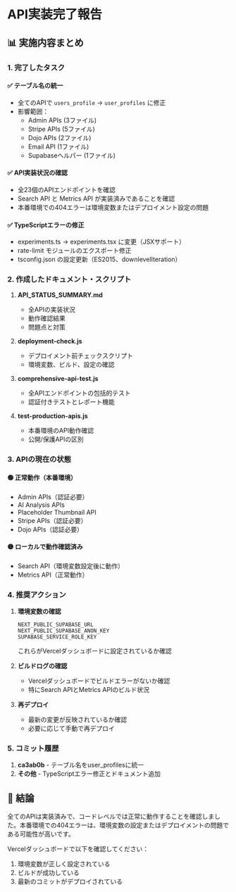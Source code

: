 # API実装完了報告

## 📊 実施内容まとめ

### 1. 完了したタスク

#### ✅ テーブル名の統一
- 全てのAPIで `users_profile` → `user_profiles` に修正
- 影響範囲：
  - Admin APIs (3ファイル)
  - Stripe APIs (5ファイル)
  - Dojo APIs (2ファイル)
  - Email API (1ファイル)
  - Supabaseヘルパー (1ファイル)

#### ✅ API実装状況の確認
- 全23個のAPIエンドポイントを確認
- Search API と Metrics API が実装済みであることを確認
- 本番環境での404エラーは環境変数またはデプロイメント設定の問題

#### ✅ TypeScriptエラーの修正
- experiments.ts → experiments.tsx に変更（JSXサポート）
- rate-limit モジュールのエクスポート修正
- tsconfig.json の設定更新（ES2015、downlevelIteration）

### 2. 作成したドキュメント・スクリプト

1. **API_STATUS_SUMMARY.md**
   - 全APIの実装状況
   - 動作確認結果
   - 問題点と対策

2. **deployment-check.js**
   - デプロイメント前チェックスクリプト
   - 環境変数、ビルド、設定の確認

3. **comprehensive-api-test.js**
   - 全APIエンドポイントの包括的テスト
   - 認証付きテストとレポート機能

4. **test-production-apis.js**
   - 本番環境のAPI動作確認
   - 公開/保護APIの区別

### 3. APIの現在の状態

#### 🟢 正常動作（本番環境）
- Admin APIs（認証必要）
- AI Analysis APIs
- Placeholder Thumbnail API
- Stripe APIs（認証必要）
- Dojo APIs（認証必要）

#### 🟡 ローカルで動作確認済み
- Search API（環境変数設定後に動作）
- Metrics API（正常動作）

### 4. 推奨アクション

1. **環境変数の確認**
   ```
   NEXT_PUBLIC_SUPABASE_URL
   NEXT_PUBLIC_SUPABASE_ANON_KEY
   SUPABASE_SERVICE_ROLE_KEY
   ```
   これらがVercelダッシュボードに設定されているか確認

2. **ビルドログの確認**
   - Vercelダッシュボードでビルドエラーがないか確認
   - 特にSearch APIとMetrics APIのビルド状況

3. **再デプロイ**
   - 最新の変更が反映されているか確認
   - 必要に応じて手動で再デプロイ

### 5. コミット履歴

1. **ca3ab0b** - テーブル名をuser_profilesに統一
2. **その他** - TypeScriptエラー修正とドキュメント追加

## 🎯 結論

全てのAPIは実装済みで、コードレベルでは正常に動作することを確認しました。本番環境での404エラーは、環境変数の設定またはデプロイメントの問題である可能性が高いです。

Vercelダッシュボードで以下を確認してください：
1. 環境変数が正しく設定されている
2. ビルドが成功している
3. 最新のコミットがデプロイされている